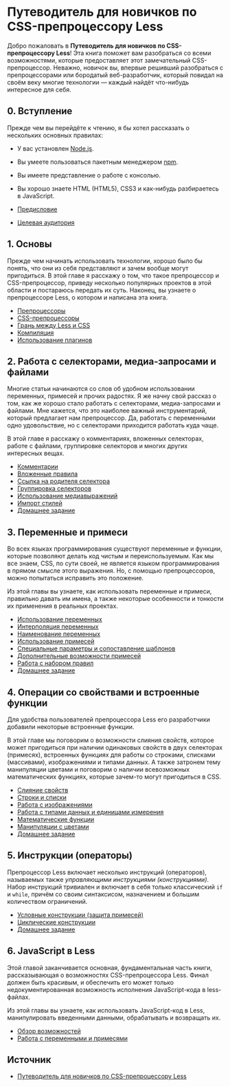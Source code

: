 # Путеводитель для новичков по CSS-препроцессору Less

Добро пожаловать в **Путеводитель для новичков по CSS-препроцессору Less**! Эта книга поможет вам разобраться со всеми возможностями, которые предоставляет этот замечательный CSS-препроцессор. Неважно, новичок вы, впервые решивший разобраться с препроцессорами или бородатый веб-разработчик, который повидал на своём веку многие технологии — каждый найдёт что-нибудь интересное для себя.

## 0. Вступление

Прежде чем вы перейдёте к чтению, я бы хотел рассказать о нескольких основных правилах:

- У вас установлен [Node.js](../../nodejs/index.md).
- Вы умеете пользоваться пакетным менеджером [npm](https://www.npmjs.com/).
- Вы имеете представление о работе с консолью.
- Вы хорошо знаете HTML (HTML5), CSS3 и как-нибудь разбираетесь в JavaScript.

- [Предисловие](introduction.md)
- [Целевая аудитория](audience.md)

## 1. Основы

Прежде чем начинать использовать технологии, хорошо было бы понять, что они из себя представляют и зачем вообще могут пригодиться. В этой главе я расскажу о том, что такое препроцессор и CSS-препроцессор, приведу несколько популярных проектов в этой области и постараюсь передать их суть. Наконец, вы узнаете о препроцессоре Less, о котором и написана эта книга.

- [Препроцессоры](preprocessors.md)
- [CSS-препроцессоры](css-reprocessors.md)
- [Грань между Less и CSS](verge-less-css.md)
- [Компиляция](compiling-and-debugging.md)
- [Использование плагинов](usage-plugins.md)

## 2. Работа с селекторами, медиа-запросами и файлами

Многие статьи начинаются со слов об удобном использовании переменных, примесей и прочих радостях. Я же начну свой рассказ о том, как же хорошо стало работать с селекторами, медиа-запросами и файлами. Мне кажется, что это наиболее важный инструментарий, который предлагает нам препроцессор. Да, работать с переменными одно удовольствие, но с селекторами приходится работать куда чаще.

В этой главе я расскажу о комментариях, вложенных селекторах, работе с файлами, группировке селекторов и многих других интересных вещах.

- [Комментарии](comments.md)
- [Вложенные правила](nested-rules.md)
- [Ссылка на родителя селектора](parent-selectors.md)
- [Группировка селекторов](grouping-selectors.md)
- [Использование медиавыражений](media-queries.md)
- [Импорт стилей](import-styles.md)
- [Домашнее задание](homework-2.md)

## 3. Переменные и примеси

Во всех языках программирования существуют переменные и функции, которые позволяют делать код чистым и переиспользуемым. Как мы все знаем, CSS, по сути своей, не является языком программирования в прямом смысле этого выражения. Но, с помощью препроцессоров, можно попытаться исправить это положение.

Из этой главы вы узнаете, как использовать переменные и примеси, правильно давать им имена, а также некоторые особенности и тонкости их применения в реальных проектах.

- [Использование переменных](using-variables.md)
- [Интерполяция переменных](variable-interpolation.md)
- [Наименование переменных](variable-names.md)
- [Использование примесей](using-mixins.md)
- [Специальные параметры и сопоставление шаблонов](special-parameters-and-pattern-matching.md)
- [Дополнительные возможности примесей](additional-features-of-mixins.md)
- [Работа с набором правил](working-with-rulesets.md)
- [Домашнее задание](homework-3.md)

## 4. Операции со свойствами и встроенные функции

Для удобства пользователей препроцессора Less его разработчики добавили некоторые встроенные функции.

В этой главе мы поговорим о возможности слияния свойств, которое может пригодиться при наличии одинаковых свойств в двух селекторах (примесях), встроенных функциях для работы со строками, списками (массивами), изображениями и типами данных. А также затронем тему манипуляции цветами и поговорим о наличии всевозможных математических функциях, которые зачем-то могут пригодиться в CSS.

- [Слияние свойств](merge-properties.md)
- [Строки и списки](strings-and-lists.md)
- [Работа с изображениями](working-with-images.md)
- [Работа с типами данных и единицами измерения](working-with-data-types-and-units.md)
- [Математические функции](math-functions.md)
- [Манипуляции с цветами](manipulation-with-colors.md)
- [Домашнее задание](homework-4.md)

## 5. Инструкции (операторы)

Препроцессор Less включает несколько инструкций (операторов), называемых также _управляющими инструкциями (конструкциями)_. Набор инструкций тривиален и включает в себя только классический `if` и `while`, причём со своим синтаксисом, назначением и большим количеством ограничений.

- [Условные конструкции (защита примесей)](if.md)
- [Циклические конструкции](loops.md)
- [Домашнее задание](homework-5.md)

## 6. JavaScript в Less

Этой главой заканчивается основная, фундаментальная часть книги, рассказывающая о возможностях CSS-препроцессора Less. Финал должен быть красивым, и обеспечить его может только недокументированная возможность исполнения JavaScript-кода в less-файлах.

Из этой главы вы узнаете, как использовать JavaScript-код в Less, манипулировать введенными данными, обрабатывать и возвращать их.

- [Обзор возможностей](features-overview.md)
- [Работа с переменными и примесями](working-with-variables-and-mixins.md)

## Источник

- [Путеводитель для новичков по CSS-препроцессору Less](https://mrmlnc.gitbooks.io/less-guidebook-for-beginners/content/)
